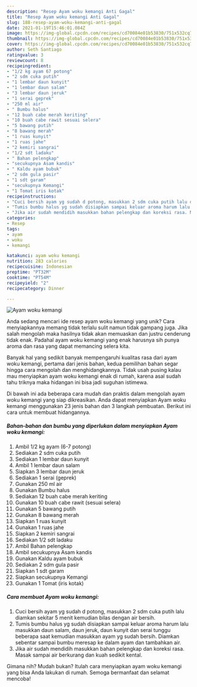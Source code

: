 ```yaml
---
description: "Resep Ayam woku kemangi Anti Gagal"
title: "Resep Ayam woku kemangi Anti Gagal"
slug: 188-resep-ayam-woku-kemangi-anti-gagal
date: 2021-01-19T15:46:01.084Z
image: https://img-global.cpcdn.com/recipes/cd70084e01b53830/751x532cq70/ayam-woku-kemangi-foto-resep-utama.jpg
thumbnail: https://img-global.cpcdn.com/recipes/cd70084e01b53830/751x532cq70/ayam-woku-kemangi-foto-resep-utama.jpg
cover: https://img-global.cpcdn.com/recipes/cd70084e01b53830/751x532cq70/ayam-woku-kemangi-foto-resep-utama.jpg
author: Seth Santiago
ratingvalue: 3
reviewcount: 8
recipeingredient:
- "1/2 kg ayam 67 potong"
- "2 sdm cuka putih"
- "1 lembar daun kunyit"
- "1 lembar daun salam"
- "3 lembar daun jeruk"
- "1 serai geprek"
- "250 ml air"
- " Bumbu halus"
- "12 buah cabe merah keriting"
- "10 buah cabe rawit sesuai selera"
- "5 bawang putih"
- "8 bawang merah"
- "1 ruas kunyit"
- "1 ruas jahe"
- "2 kemiri sangrai"
- "1/2 sdt ladaku"
- " Bahan pelengkap"
- "secukupnya Asam kandis"
- " Kaldu ayam bubuk"
- "2 sdm gula pasir"
- "1 sdt garam"
- "secukupnya Kemangi"
- "1 Tomat iris kotak"
recipeinstructions:
- "Cuci bersih ayam yg sudah d potong, masukkan 2 sdm cuka putih lalu diamkan sekitar 5 menit kemudian bilas dengan air bersih."
- "Tumis bumbu halus yg sudah disiapkan sampai keluar aroma harum lalu masukkan daun salam, daun jeruk, daun kunyit dan serai tunggu beberapa saat kemudian masukkan ayam yg sudah bersih. Diamkan sebentar sampai bumbu meresap ke dalam ayam dan tambahkan air."
- "Jika air sudah mendidih masukkan bahan pelengkap dan koreksi rasa. Masak sampai air berkurang dan kuah sedikit kental."
categories:
- Resep
tags:
- ayam
- woku
- kemangi

katakunci: ayam woku kemangi 
nutrition: 283 calories
recipecuisine: Indonesian
preptime: "PT32M"
cooktime: "PT54M"
recipeyield: "2"
recipecategory: Dinner

---
```



![Ayam woku kemangi](https://img-global.cpcdn.com/recipes/cd70084e01b53830/751x532cq70/ayam-woku-kemangi-foto-resep-utama.jpg)

Anda sedang mencari ide resep ayam woku kemangi yang unik? Cara menyiapkannya memang tidak terlalu sulit namun tidak gampang juga. Jika salah mengolah maka hasilnya tidak akan memuaskan dan justru cenderung tidak enak. Padahal ayam woku kemangi yang enak harusnya sih punya aroma dan rasa yang dapat memancing selera kita.



Banyak hal yang sedikit banyak mempengaruhi kualitas rasa dari ayam woku kemangi, pertama dari jenis bahan, kedua pemilihan bahan segar hingga cara mengolah dan menghidangkannya. Tidak usah pusing kalau mau menyiapkan ayam woku kemangi enak di rumah, karena asal sudah tahu triknya maka hidangan ini bisa jadi suguhan istimewa.


Di bawah ini ada beberapa cara mudah dan praktis dalam mengolah ayam woku kemangi yang siap dikreasikan. Anda dapat menyiapkan Ayam woku kemangi menggunakan 23 jenis bahan dan 3 langkah pembuatan. Berikut ini cara untuk membuat hidangannya.

<!--inarticleads1-->

##### Bahan-bahan dan bumbu yang diperlukan dalam menyiapkan Ayam woku kemangi:

1. Ambil 1/2 kg ayam (6-7 potong)
1. Sediakan 2 sdm cuka putih
1. Sediakan 1 lembar daun kunyit
1. Ambil 1 lembar daun salam
1. Siapkan 3 lembar daun jeruk
1. Sediakan 1 serai (geprek)
1. Gunakan 250 ml air
1. Gunakan  Bumbu halus
1. Sediakan 12 buah cabe merah keriting
1. Gunakan 10 buah cabe rawit (sesuai selera)
1. Gunakan 5 bawang putih
1. Gunakan 8 bawang merah
1. Siapkan 1 ruas kunyit
1. Gunakan 1 ruas jahe
1. Siapkan 2 kemiri sangrai
1. Sediakan 1/2 sdt ladaku
1. Ambil  Bahan pelengkap
1. Ambil secukupnya Asam kandis
1. Gunakan  Kaldu ayam bubuk
1. Sediakan 2 sdm gula pasir
1. Siapkan 1 sdt garam
1. Siapkan secukupnya Kemangi
1. Gunakan 1 Tomat (iris kotak)




<!--inarticleads2-->

##### Cara membuat Ayam woku kemangi:

1. Cuci bersih ayam yg sudah d potong, masukkan 2 sdm cuka putih lalu diamkan sekitar 5 menit kemudian bilas dengan air bersih.
1. Tumis bumbu halus yg sudah disiapkan sampai keluar aroma harum lalu masukkan daun salam, daun jeruk, daun kunyit dan serai tunggu beberapa saat kemudian masukkan ayam yg sudah bersih. Diamkan sebentar sampai bumbu meresap ke dalam ayam dan tambahkan air.
1. Jika air sudah mendidih masukkan bahan pelengkap dan koreksi rasa. Masak sampai air berkurang dan kuah sedikit kental.




Gimana nih? Mudah bukan? Itulah cara menyiapkan ayam woku kemangi yang bisa Anda lakukan di rumah. Semoga bermanfaat dan selamat mencoba!
